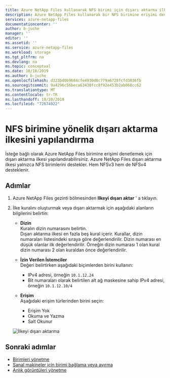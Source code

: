 ```yaml
---
title: Azure NetApp Files kullanarak NFS birimi için dışarı aktarma ilkesini yapılandırma | Microsoft Docs
description: Azure NetApp Files kullanarak bir NFS birimine erişimi denetlemek için, dışa aktarma ilkesinin nasıl yapılandırılacağını açıklar.
services: azure-netapp-files
documentationcenter: ''
author: b-juche
manager: ''
editor: ''
ms.assetid: ''
ms.service: azure-netapp-files
ms.workload: storage
ms.tgt_pltfrm: na
ms.devlang: na
ms.topic: conceptual
ms.date: 10/18/2019
ms.author: b-juche
ms.openlocfilehash: d323bd0b9684cfe4930d8c779a6728fcfd3836fb
ms.sourcegitcommit: 9a4296c56beca63430fcc8f92e453b2ab068cc62
ms.translationtype: MT
ms.contentlocale: tr-TR
ms.lasthandoff: 10/20/2019
ms.locfileid: "72674922"
---
```

# <a name="configure-export-policy-for-an-nfs-volume"></a>NFS birimine yönelik dışarı aktarma ilkesini yapılandırma

İsteğe bağlı olarak Azure NetApp Files birimine erişimi denetlemek için dışarı aktarma ilkesi yapılandırabilirsiniz. Azure NetApp Files dışarı aktarma ilkesi yalnızca NFS birimlerini destekler.  Hem NFSv3 hem de NFSv4 desteklenir. 

## <a name="steps"></a>Adımlar 

1.  Azure NetApp Files gezinti bölmesinden **Ilkeyi dışarı aktar** ' a tıklayın. 

2.  İlke kuralını oluşturmak veya dışarı aktarmak için aşağıdaki alanların bilgilerini belirtin:   
    *  **Dizin**   
        Kuralın dizin numarasını belirtin.  
        Dışarı aktarma ilkesi en fazla beş kural içerir. Kurallar, dizin numaraları listesindeki sıraya göre değerlendirilir. Dizin numarası en düşük olanlar ilk değerlendirilir. Örneğin dizin numarası 1 olan kural dizin numarası 2 olan kuraldan önce değerlendirilir. 

    * **İzin Verilen İstemciler**   
        Değeri belirtirken aşağıdaki biçimlerden birini kullanın:  
        * IPv4 adresi, örneğin `10.1.12.24` 
        * Bit numaraları olarak belirtilen alt ağ maskesine sahip IPv4 adresi, örneğin `10.1.12.10/4`

    * **Erişim**  
        Aşağıdaki erişim türlerinden birini seçin:  
        * Erişim Yok 
        * Okuma ve Yazma
        * Salt Okunur

    ![İlkeyi dışarı aktarma](../media/azure-netapp-files/azure-netapp-files-export-policy.png) 


## <a name="next-steps"></a>Sonraki adımlar 
* [Birimleri yönetme](azure-netapp-files-manage-volumes.md)
* [Sanal makineler için birimi bağlama veya ayırma](azure-netapp-files-mount-unmount-volumes-for-virtual-machines.md)
* [Anlık görüntüleri yönetme](azure-netapp-files-manage-snapshots.md)
